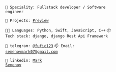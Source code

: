 <code>👾 Speciality: Fullstack developer / Software engineer</code><br>

<code>🧻 Projects: [Preview](https://github.com/fufic123/projects-preview)</code>

<code>🧑‍💻 Languages: Python, Swift, JavaScript, C++</code>
<code>📦 Tech stack: django, django Rest Api Framework</code>

<code>💬 telegram: [@fufic123](https://telegram.me/fufic123)</code>
<code>📫 Email: [semenovmark07@gmail.com](mailto:semenovmark07@gmail.com)</code><br>

<code>🔵 linkedin: [Mark Semenov](https://www.linkedin.com/in/mark-semenov-532892237/) </code>

